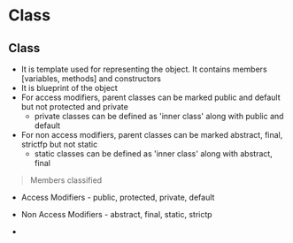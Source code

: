 # Class

## Class 
- It is template used for representing the object. It contains members [variables, methods] and constructors
- It is blueprint of the object
- For access modifiers, parent classes can be marked public and default but not protected and private
  - private classes can be defined as 'inner class' along with public and default
- For non access modifiers, parent classes can be marked abstract, final, strictfp but not static
  - static classes can be defined as 'inner class' along with abstract, final
 
> Members classified
- Access Modifiers     - public, protected, private, default
- Non Access Modifiers - abstract, final, static, strictp


- 
